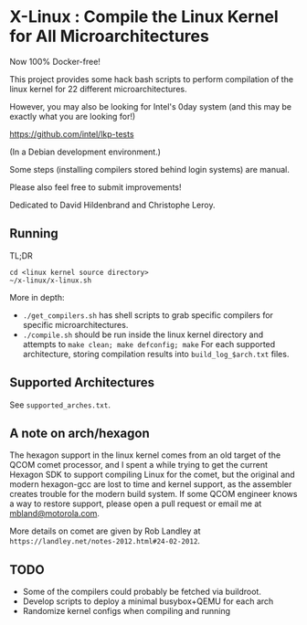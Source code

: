 # X-Linux : Compile the Linux Kernel for All Microarchitectures
Now 100% Docker-free!

This project provides some hack bash scripts to perform compilation of the
linux kernel for 22 different microarchitectures.

However, you may also be looking for Intel's 0day system (and this may 
be exactly what you are looking for!)

https://github.com/intel/lkp-tests

(In a Debian development environment.)

Some steps (installing compilers stored behind login systems) are manual.

Please also feel free to submit improvements!

Dedicated to David Hildenbrand and Christophe Leroy.

## Running

TL;DR 
```
cd <linux kernel source directory>
~/x-linux/x-linux.sh
```

More in depth:

- `./get_compilers.sh` has shell scripts to grab specific compilers for
  specific microarchitectures.
- `./compile.sh` should be run inside the linux kernel directory and attempts
  to `make clean; make defconfig; make` For each supported architecture,
  storing compilation results into `build_log_$arch.txt` files.

## Supported Architectures

See `supported_arches.txt`.

## A note on arch/hexagon

The hexagon support in the linux kernel comes from an old target of the QCOM
comet processor, and I spent a while trying to get the current Hexagon SDK to
support compiling Linux for the comet, but the original and modern hexagon-gcc
are lost to time and kernel support, as the assembler creates trouble for the
modern build system. If some QCOM engineer knows a way to restore support,
please open a pull request or email me at mbland@motorola.com.

More details on comet are given by Rob Landley at
`https://landley.net/notes-2012.html#24-02-2012`.

## TODO

- Some of the compilers could probably be fetched via buildroot.
- Develop scripts to deploy a minimal busybox+QEMU for each arch
- Randomize kernel configs when compiling and running
